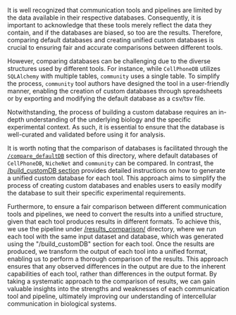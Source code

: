 It is well recognized that communication tools and pipelines are limited by the data available in their respective databases. Consequently, it is important to acknowledge that these tools merely reflect the data they contain, and if the databases are biased, so too are the results. Therefore, comparing default databases and creating unified custom databases is crucial to ensuring fair and accurate comparisons between different tools.

However, comparing databases can be challenging due to the diverse structures used by different tools. For instance, while `CellPhoneDB` utilizes `SQLAlchemy` with multiple tables, `community` uses a single table. To simplify the process, `community` tool authors have designed the tool in a user-friendly manner, enabling the creation of custom databases through spreadsheets or by exporting and modifying the default database as a csv/tsv file.

Notwithstanding, the process of building a custom database requires an in-depth understanding of the underlying biology and the specific experimental context. As such, it is essential to ensure that the database is well-curated and validated before using it for analysis.


It is worth noting that the comparison of databases is facilitated through the [`/compare_defaultDB`](./compare_defaultDB) section of this directory, where default databases of `CellPhoneDB`, `NicheNet` and `community` can be compared. In contrast, the [/build_customDB section](./customDB_building) provides detailed instructions on how to generate a unified custom database for each tool. This approach aims to simplify the process of creating custom databases and enables users to easily modify the database to suit their specific experimental requirements. 

Furthermore, to ensure a fair comparison between different communication tools and pipelines, we need to convert the results into a unified structure, given that each tool produces results in different formats. To achieve this, we use the pipeline under [/results_comparison/](./results_comparison) directory, where we run each tool with the same input dataset and database, which was generated using the "/build_customDB" section for each tool. Once the results are produced, we transform the output of each tool into a unified format, enabling us to perform a thorough comparison of the results. This approach ensures that any observed differences in the output are due to the inherent capabilities of each tool, rather than differences in the output format. By taking a systematic approach to the comparison of results, we can gain valuable insights into the strengths and weaknesses of each communication tool and pipeline, ultimately improving our understanding of intercellular communication in biological systems.

